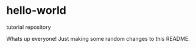 # hello-world
tutorial repository

Whats up everyone! Just making some random changes to this README.
